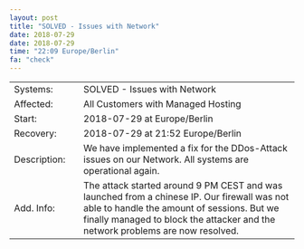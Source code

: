 ```yaml
---
layout: post
title: "SOLVED - Issues with Network"
date: 2018-07-29
date: 2018-07-29
time: "22:09 Europe/Berlin"
fa: "check"
---
```


|                   |   |                                                                      |
|-------------------|---|----------------------------------------------------------------------|
| Systems:          |   | SOLVED - Issues with Network|
| Affected:         |   | All Customers with Managed Hosting |
| Start:            |   | 2018-07-29 at  Europe/Berlin |
| Recovery:         |   | 2018-07-29 at 21:52 Europe/Berlin |
| Description:      |   | We have implemented a fix for the DDos-Attack issues on our Network. All systems are operational again. |
| Add. Info:        |   | The attack started around 9 PM CEST and was launched from a chinese IP. Our firewall was not able to handle the amount of sessions. But we finally managed to block the attacker and the network problems are now resolved.  |